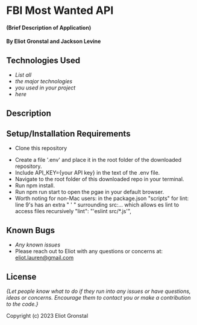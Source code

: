 # FBI Most Wanted API

#### (Brief Description of Application)

#### By Eliot Gronstal and Jackson Levine

## Technologies Used

* _List all_
* _the major technologies_
* _you used in your project_
* _here_

## Description

## Setup/Installation Requirements

* Clone this repository
<!-- * Sign up for an account with GIPHY at the GIPHY developer site
* Get an API key by clicking "Create an App". -->
* Create a file '.env' and place it in the root folder of the downloaded repository.
* Include API_KEY={your API key} in the text of the .env file.
* Navigate to the root folder of this downloaded repo in your terminal.
* Run npm install.
* Run npm run start to open the pgae in your default browser.
* Worth noting for non-Mac users: in the package.json "scripts" for lint: line 9's has an extra " ' " surrounding src:... which allows es lint to access files recursively  "lint": "'eslint src/*.js'",

## Known Bugs

* _Any known issues_
* Please reach out to Eliot with any questions or concerns at: eliot.lauren@gmail.com

## License

_{Let people know what to do if they run into any issues or have questions, ideas or concerns.  Encourage them to contact you or make a contribution to the code.}_

Copyright (c) 2023 Eliot Gronstal
